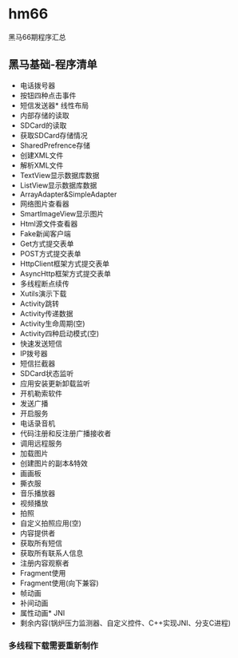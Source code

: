 # hm66
黑马66期程序汇总

## 黑马基础-程序清单

* 电话拨号器
* 按钮四种点击事件
* 短信发送器* 线性布局
* 内部存储的读取
* SDCard的读取
* 获取SDCard存储情况
* SharedPrefrence存储
* 创建XML文件
* 解析XML文件
* TextView显示数据库数据
* ListView显示数据库数据
* ArrayAdapter&SimpleAdapter
* 网络图片查看器
* SmartImageView显示图片
* Html源文件查看器
* Fake新闻客户端
* Get方式提交表单
* POST方式提交表单
* HttpClient框架方式提交表单
* AsyncHttp框架方式提交表单
* 多线程断点续传
* Xutils演示下载
* Activity跳转
* Activity传递数据
* Activity生命周期(空)
* Activity四种启动模式(空)
* 快速发送短信
* IP拨号器
* 短信拦截器
* SDCard状态监听
* 应用安装更新卸载监听
* 开机勒索软件
* 发送广播
* 开启服务
* 电话录音机
* 代码注册和反注册广播接收者
* 调用远程服务
* 加载图片
* 创建图片的副本&特效
* 画画板
* 撕衣服
* 音乐播放器
* 视频播放
* 拍照
* 自定义拍照应用(空)
* 内容提供者
* 获取所有短信
* 获取所有联系人信息
* 注册内容观察者
* Fragment使用
* Fragment使用(向下兼容)
* 帧动画
* 补间动画
* 属性动画* JNI
* 剩余内容(锅炉压力监测器、自定义控件、C++实现JNI、分支C进程)


### 多线程下载需要重新制作
